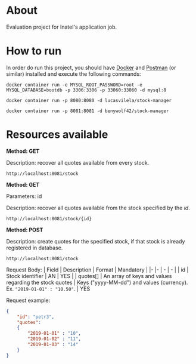 # About

Evaluation project for Inatel's application job.

# How to run

In order do run this project, you should have [Docker](https://docs.docker.com/get-docker/) and [Postman](https://www.postman.com/downloads/) (or similar) installed and execute the following commands:

    docker container run -e MYSQL_ROOT_PASSWORD=root -e MYSQL_DATABASE=bootdb -p 3306:3306 -p 33060:33060 -d mysql:8

    docker container run -p 8080:8080 -d lucasvilela/stock-manager

    docker container run -p 8081:8081 -d benywolf42/stock-manager


# Resources available

**Method: GET**

Description: recover all quotes available from every stock.

    http://localhost:8081/stock

**Method: GET**

Parameters: id

Description: recover all quotes available from the stock specified by the *id*.

    http://localhost:8081/stock/{id}

**Method: POST**

Description: create quotes for the specified stock, if that stock is already registered in database.

    http://localhost:8081/stock

Request Body:
| Field | Description | Format | Mandatory | 
|- |- | - | - |
| id | Stock identifier | AN | YES |
| quotes[] | An array of keys and values regarding the stock quotes | Keys ("yyyy-MM-dd") and values (currency). Ex. `"2019-01-01" : "10.50"`. | YES

Request example: 

```json
{
    "id": "petr3",
    "quotes":
    {
        "2019-01-01" : "10",
        "2019-01-02" : "11",
        "2019-01-03" : "14"
    }
}
```
